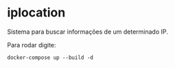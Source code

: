 # iplocation

Sistema para buscar informações de um determinado IP.

Para rodar digite:

```
docker-compose up --build -d
```